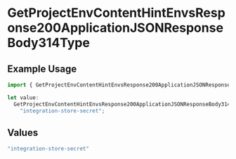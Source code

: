 # GetProjectEnvContentHintEnvsResponse200ApplicationJSONResponseBody314Type

## Example Usage

```typescript
import { GetProjectEnvContentHintEnvsResponse200ApplicationJSONResponseBody314Type } from "@vercel/sdk/models/operations/getprojectenv.js";

let value:
  GetProjectEnvContentHintEnvsResponse200ApplicationJSONResponseBody314Type =
    "integration-store-secret";
```

## Values

```typescript
"integration-store-secret"
```